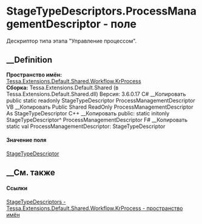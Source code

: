 # StageTypeDescriptors.ProcessManagementDescriptor - поле
Дескриптор типа этапа "Управление процессом".
## __Definition
 **Пространство имён:**
[Tessa.Extensions.Default.Shared.Workflow.KrProcess](N_Tessa_Extensions_Default_Shared_Workflow_KrProcess.htm)  
 **Сборка:** Tessa.Extensions.Default.Shared (в
Tessa.Extensions.Default.Shared.dll) Версия: 3.6.0.17
C# __Копировать
     public static readonly StageTypeDescriptor ProcessManagementDescriptor
VB __Копировать
     Public Shared ReadOnly ProcessManagementDescriptor As StageTypeDescriptor
C++ __Копировать
     public:
    static initonly StageTypeDescriptor^ ProcessManagementDescriptor
F# __Копировать
     static val ProcessManagementDescriptor: StageTypeDescriptor
#### Значение поля
[StageTypeDescriptor](T_Tessa_Extensions_Default_Shared_Workflow_KrProcess_StageTypeDescriptor.htm)
##  __См. также
#### Ссылки
[StageTypeDescriptors -
](T_Tessa_Extensions_Default_Shared_Workflow_KrProcess_StageTypeDescriptors.htm)
[Tessa.Extensions.Default.Shared.Workflow.KrProcess - пространство
имён](N_Tessa_Extensions_Default_Shared_Workflow_KrProcess.htm)

